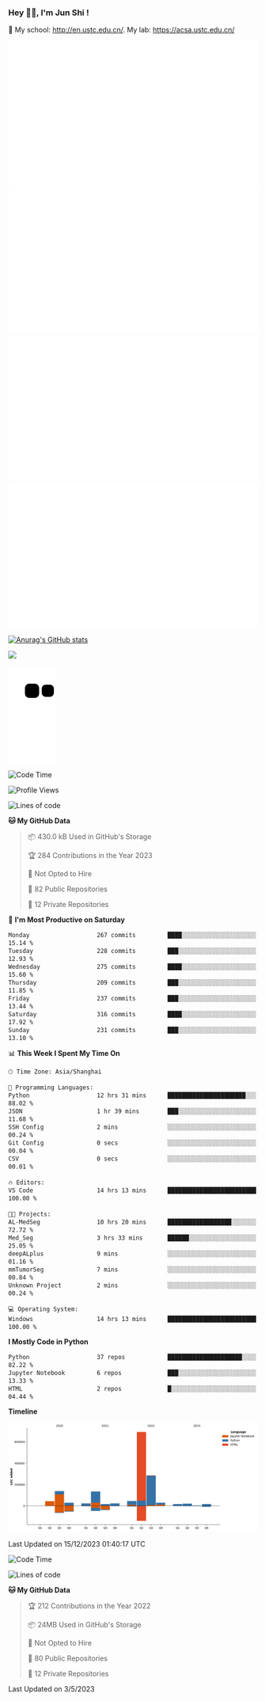 

<!--
**shijun18/shijun18** is a ✨ _special_ ✨ repository because its `README.md` (this file) appears on your GitHub profile.

Here are some ideas to get you started:

- 🔭 I’m currently working on ...
- 🌱 I’m currently learning ...
- 👯 I’m looking to collaborate on ...
- 🤔 I’m looking for help with ...
- 💬 Ask me about ...
- 📫 How to reach me: ...
- 😄 Pronouns: ...
- ⚡ Fun fact: ...
-->

### Hey 👋🏽, I'm Jun Shi !



👯 My school: http://en.ustc.edu.cn/. My lab: https://acsa.ustc.edu.cn/

<!-- ![](https://github.com/shijun18/github-stats/blob/master/generated/overview.svg) -->
<!-- ![](https://github.com/shijun18/github-stats/blob/master/generated/languages.svg) -->

![](https://raw.githubusercontent.com/shijun18/github-stats/master/generated/overview.svg#gh-dark-mode-only)
![](https://raw.githubusercontent.com/shijun18/github-stats/master/generated/overview.svg#gh-light-mode-only)
![](https://raw.githubusercontent.com/shijun18/github-stats/master/generated/languages.svg#gh-dark-mode-only)
![](https://raw.githubusercontent.com/shijun18/github-stats/master/generated/languages.svg#gh-light-mode-only)


<!-- [![Anurag's GitHub stats](https://github-readme-stats.vercel.app/api?username=shijun18&theme=flag-india&show_icons=true&hide=stars,prs,issues,contribs)](https://github.com/anuraghazra/github-readme-stats) -->

[![Anurag's GitHub stats](https://github-readme-stats.vercel.app/api?username=shijun18&theme=flag-india&show_icons=true)](https://github.com/anuraghazra/github-readme-stats)

![](https://github-profile-summary-cards.vercel.app/api/cards/profile-details?username=shijun18&theme=vue)

![snake gif](https://github.com/shijun18/shijun18/blob/output/github-contribution-grid-snake.svg)

<!--START_SECTION:waka-->
![Code Time](http://img.shields.io/badge/Code%20Time-30%20hrs%2040%20mins-blue)

![Profile Views](http://img.shields.io/badge/Profile%20Views-0-blue)

![Lines of code](https://img.shields.io/badge/From%20Hello%20World%20I%27ve%20Written-1.5%20million%20lines%20of%20code-blue)

**🐱 My GitHub Data** 

> 📦 430.0 kB Used in GitHub's Storage 
 > 
> 🏆 284 Contributions in the Year 2023
 > 
> 🚫 Not Opted to Hire
 > 
> 📜 82 Public Repositories 
 > 
> 🔑 12 Private Repositories 
 > 
📅 **I'm Most Productive on Saturday** 

```text
Monday                   267 commits         ████░░░░░░░░░░░░░░░░░░░░░   15.14 % 
Tuesday                  228 commits         ███░░░░░░░░░░░░░░░░░░░░░░   12.93 % 
Wednesday                275 commits         ████░░░░░░░░░░░░░░░░░░░░░   15.60 % 
Thursday                 209 commits         ███░░░░░░░░░░░░░░░░░░░░░░   11.85 % 
Friday                   237 commits         ███░░░░░░░░░░░░░░░░░░░░░░   13.44 % 
Saturday                 316 commits         ████░░░░░░░░░░░░░░░░░░░░░   17.92 % 
Sunday                   231 commits         ███░░░░░░░░░░░░░░░░░░░░░░   13.10 % 
```


📊 **This Week I Spent My Time On** 

```text
🕑︎ Time Zone: Asia/Shanghai

💬 Programming Languages: 
Python                   12 hrs 31 mins      ██████████████████████░░░   88.02 % 
JSON                     1 hr 39 mins        ███░░░░░░░░░░░░░░░░░░░░░░   11.68 % 
SSH Config               2 mins              ░░░░░░░░░░░░░░░░░░░░░░░░░   00.24 % 
Git Config               0 secs              ░░░░░░░░░░░░░░░░░░░░░░░░░   00.04 % 
CSV                      0 secs              ░░░░░░░░░░░░░░░░░░░░░░░░░   00.01 % 

🔥 Editors: 
VS Code                  14 hrs 13 mins      █████████████████████████   100.00 % 

🐱‍💻 Projects: 
AL-MedSeg                10 hrs 20 mins      ██████████████████░░░░░░░   72.72 % 
Med_Seg                  3 hrs 33 mins       ██████░░░░░░░░░░░░░░░░░░░   25.05 % 
deepALplus               9 mins              ░░░░░░░░░░░░░░░░░░░░░░░░░   01.16 % 
mmTumorSeg               7 mins              ░░░░░░░░░░░░░░░░░░░░░░░░░   00.84 % 
Unknown Project          2 mins              ░░░░░░░░░░░░░░░░░░░░░░░░░   00.24 % 

💻 Operating System: 
Windows                  14 hrs 13 mins      █████████████████████████   100.00 % 
```

**I Mostly Code in Python** 

```text
Python                   37 repos            █████████████████████░░░░   82.22 % 
Jupyter Notebook         6 repos             ███░░░░░░░░░░░░░░░░░░░░░░   13.33 % 
HTML                     2 repos             █░░░░░░░░░░░░░░░░░░░░░░░░   04.44 % 
```



**Timeline**

![Lines of Code chart](https://raw.githubusercontent.com/shijun18/shijun18/main/assets/bar_graph.png)


 Last Updated on 15/12/2023 01:40:17 UTC
<!--END_SECTION:waka-->

![Code Time](http://img.shields.io/badge/Code%20Time-1024%20hrs%2048%20mins-blue)

<!-- ![](https://visitor-badge.glitch.me/badge?page_id=shijun18.shijun18) -->

![Lines of code](https://img.shields.io/badge/From%20Hello%20World%20I%27ve%20Written-0.1%20Million%20lines%20of%20code-blue)

**🐱 My GitHub Data** 

> 🏆 212 Contributions in the Year 2022
 > 
> 📦 24MB Used in GitHub's Storage 
 > 
> 🚫 Not Opted to Hire
 > 
> 📜 80 Public Repositories 
 > 
> 🔑 12 Private Repositories  
 > 

 Last Updated on 3/5/2023


